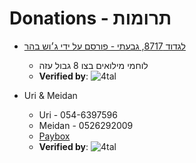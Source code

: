# Donations - תרומות

- [לגדוד 8717, גבעתי - פורסם על ידי ג׳וש בהר](<https://payboxapp.page.link/kJrr6HjU9NZqWzJ36>)
  - לוחמי מילואים בצו 8 גבול עזה
  - **Verified by**: ![4tal](https://img.shields.io/badge/verified-byUsername-brightgreen)

- Uri & Meidan
  - Uri - 054-6397596
  - Meidan - 0526292009
  - [Paybox](<https://payboxapp.page.link/SYaGNe6tQoXmHkRY9>)
  - **Verified by**: ![4tal](https://img.shields.io/badge/verified-byAnotherUsername-blue)
